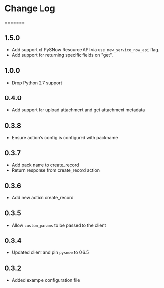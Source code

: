 # Change Log

=======
## 1.5.0
- Add support of PySNow Resource API via `use_new_service_now_api` flag.
- Add support for returning specific fields on "get".

## 1.0.0

* Drop Python 2.7 support

## 0.4.0
- Add support for upload attachment and get attachment metadata

## 0.3.8
- Ensure action's config is configured with packname

## 0.3.7
- Add pack name to create_record
- Return response from create_record action

## 0.3.6

- Add new action create_record

## 0.3.5

- Allow `custom_params` to be passed to the client

## 0.3.4

- Updated client and pin `pysnow` to 0.6.5

## 0.3.2

- Added example configuration file
